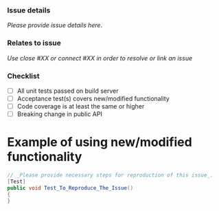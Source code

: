 ### Issue details

_Please provide issue details here_.

### Relates to issue
_Use close #XX or connect #XX in order to resolve or link an issue_

### Checklist
- [ ] All unit tests passed on build server
- [ ] Acceptance test(s) covers new/modified functionality 
- [ ] Code coverage is at least the same or higher
- [ ] Breaking change in public API

# Example of using new/modified functionality

```C#
// _Please provide necessary steps for reproduction of this issue_.
[Test]
public void Test_To_Reproduce_The_Issue()
{
}
```
